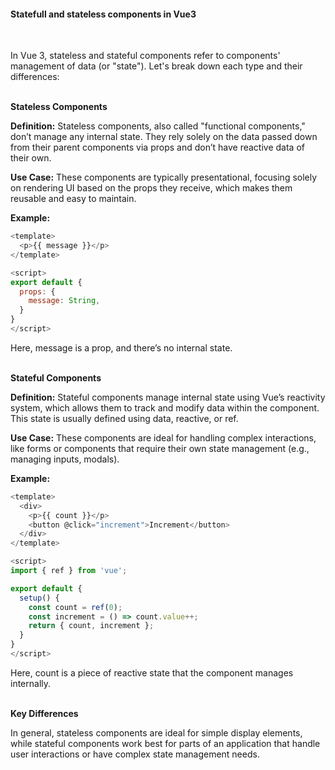 <h4>Statefull and stateless components in Vue3</h4>


&nbsp;</br>

In Vue 3, stateless and stateful components refer to components' management of data (or "state"). Let's break down each type and their differences:


&nbsp;</br>
**Stateless Components**

**Definition:** Stateless components, also called "functional components," don’t manage any internal state. They rely solely on the data passed down from their parent components via props and don’t have reactive data of their own.

**Use Case:** These components are typically presentational, focusing solely on rendering UI based on the props they receive, which makes them reusable and easy to maintain.

**Example:**
```js
<template>
  <p>{{ message }}</p>
</template>

<script>
export default {
  props: {
    message: String,
  }
}
</script>
```

Here, message is a prop, and there’s no internal state.



&nbsp;</br>
**Stateful Components**

**Definition:** Stateful components manage internal state using Vue’s reactivity system, which allows them to track and modify data within the component. This state is usually defined using data, reactive, or ref.

**Use Case:** These components are ideal for handling complex interactions, like forms or components that require their own state management (e.g., managing inputs, modals).

**Example:**
```js
<template>
  <div>
    <p>{{ count }}</p>
    <button @click="increment">Increment</button>
  </div>
</template>

<script>
import { ref } from 'vue';

export default {
  setup() {
    const count = ref(0);
    const increment = () => count.value++;
    return { count, increment };
  }
}
</script>
```

Here, count is a piece of reactive state that the component manages internally.

&nbsp;</br>
**Key Differences**

In general, stateless components are ideal for simple display elements, while stateful components work best for parts of an application that handle user interactions or have complex state management needs.

